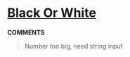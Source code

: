 # [Black Or White](https://toph.co/p/black-or-white)
__COMMENTS__
> Number too big, need string input 
